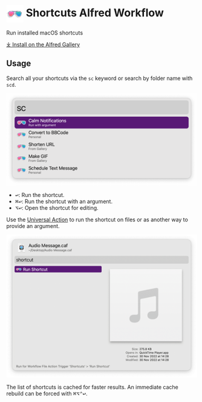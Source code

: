 # <img src='Workflow/icon.png' width='45' align='center' alt='icon'> Shortcuts Alfred Workflow

Run installed macOS shortcuts

[⤓ Install on the Alfred Gallery](https://alfred.app/workflows/alfredapp/shortcuts)

## Usage

Search all your shortcuts via the `sc` keyword or search by folder name with `scd`.

![Alfred search for sc](Workflow/images/about/sc.png)

* <kbd>↩&#xFE0E;</kbd>: Run the shortcut.
* <kbd>⌘</kbd><kbd>↩&#xFE0E;</kbd>: Run the shortcut with an argument.
* <kbd>⌥</kbd><kbd>↩&#xFE0E;</kbd>: Open the shortcut for editing.

Use the [Universal Action](https://www.alfredapp.com/help/features/universal-actions/) to run the shortcut on files or as another way to provide an argument.

![Universal Action to run shortcut](Workflow/images/about/ua.png)

The list of shortcuts is cached for faster results. An immediate cache rebuild can be forced with <kbd>⌘</kbd><kbd>⌥</kbd><kbd>⌃</kbd><kbd>↩&#xFE0E;</kbd>.

